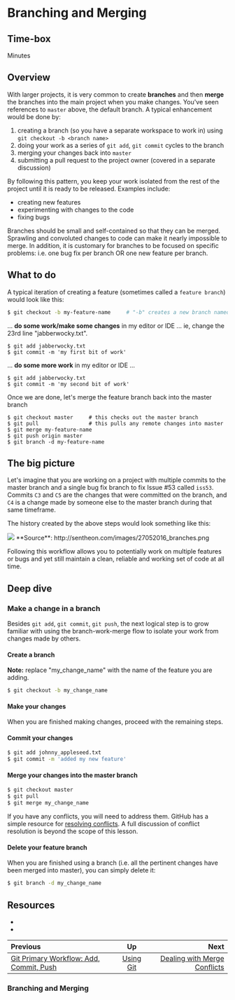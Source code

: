 # Branching and Merging

## Time-box

<XX> Minutes

## Overview

With larger projects, it is very common to create **branches** and then **merge** the branches into the main project when you make changes. You've seen references to `master` above, the default branch. A typical enhancement would be done by:

1. creating a branch (so you have a separate workspace to work in) using `git checkout -b <branch name>`
1. doing your work as a series of `git add`, `git commit` cycles to the branch
1. merging your changes back into `master`
1. submitting a pull request to the project owner (covered in a separate discussion)

By following this pattern, you keep your work isolated from the rest of the project until it is ready to be released. Examples include:

* creating new features
* experimenting with changes to the code
* fixing bugs

Branches should be small and self-contained so that they can be merged. Sprawling and convoluted changes to code can make it nearly impossible to merge. In addition, it is customary for branches to be focused on specific problems: i.e. one bug fix per branch OR one new feature per branch.

## What to do

A typical iteration of creating a feature (sometimes called a `feature branch`) would look like this:

```bash
$ git checkout -b my-feature-name     # "-b" creates a new branch named "my-feature-branch"
```

... **do some work/make some changes** in my editor or IDE ... ie, change the 23rd line "jabberwocky.txt".

```
$ git add jabberwocky.txt
$ git commit -m 'my first bit of work'
```

... **do some more work** in my editor or IDE ...

```
$ git add jabberwocky.txt
$ git commit -m 'my second bit of work'
```

Once we are done, let's merge the feature branch back into the master branch

```
$ git checkout master     # this checks out the master branch   
$ git pull                # this pulls any remote changes into master           
$ git merge my-feature-name
$ git push origin master
$ git branch -d my-feature-name
```

## The big picture

Let's imagine that you are working on a project with multiple commits to the master branch and a single bug fix branch to fix Issue #53 called `iss53`. Commits `C3` and `C5` are the changes that were committed on the branch, and `C4` is a change made by someone else to the master branch during that same timeframe.

The history created by the above steps would look something like this:

<img src="http://sentheon.com/images/27052016_branches.png">
**Source**: http://sentheon.com/images/27052016_branches.png

Following this workflow allows you to potentially work on multiple features or bugs and yet still maintain a clean, reliable and working set of code at all time.

## Deep dive

### Make a change in a branch

Besides `git add`, `git commit`, `git push`, the next logical step is to grow familiar with using the branch-work-merge flow to isolate your work from changes made by others.

#### Create a branch

**Note:** replace "my\_change\_name" with the name of the feature you are adding.

```bash
$ git checkout -b my_change_name
```

#### Make your changes

When you are finished making changes, proceed with the remaining steps.

#### Commit your changes

```bash
$ git add johnny_appleseed.txt
$ git commit -m 'added my new feature'
```


#### Merge your changes into the master branch

```bash
$ git checkout master
$ git pull
$ git merge my_change_name
```

If you have any conflicts, you will need to address them. GitHub has a simple resource for [resolving conflicts](https://help.github.com/articles/resolving-a-merge-conflict-using-the-command-line/). A full discussion of conflict resolution is beyond the scope of this lesson.

#### Delete your feature branch

When you are finished using a branch (i.e. all the pertinent changes have been merged into master), you can simply delete it:

```bash
$ git branch -d my_change_name
```


## Resources

* [<resource name>](<resource url>)
* [<resource name>](<resource url>)

| Previous | Up | Next |
|:---------|:---:|-----:|
| [Git Primary Workflow: Add, Commit, Push](./git_main_lifecycle.md) | [Using Git](./git_overview.md) | [Dealing with Merge Conflicts](./git_merge_conflicts.md) |




### Branching and Merging


